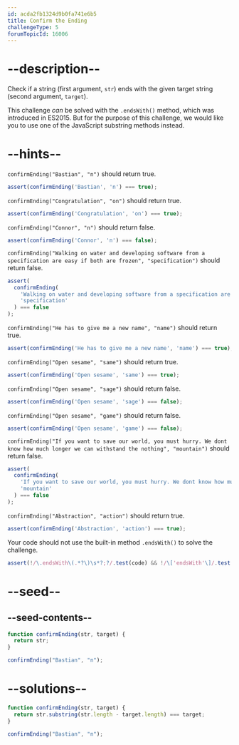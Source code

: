 ```yaml
---
id: acda2fb1324d9b0fa741e6b5
title: Confirm the Ending
challengeType: 5
forumTopicId: 16006
---
```


# --description--

Check if a string (first argument, `str`) ends with the given target string (second argument, `target`).

This challenge *can* be solved with the `.endsWith()` method, which was introduced in ES2015. But for the purpose of this challenge, we would like you to use one of the JavaScript substring methods instead.

# --hints--

`confirmEnding("Bastian", "n")` should return true.

```js
assert(confirmEnding('Bastian', 'n') === true);
```

`confirmEnding("Congratulation", "on")` should return true.

```js
assert(confirmEnding('Congratulation', 'on') === true);
```

`confirmEnding("Connor", "n")` should return false.

```js
assert(confirmEnding('Connor', 'n') === false);
```

`confirmEnding("Walking on water and developing software from a specification are easy if both are frozen", "specification")` should return false.

```js
assert(
  confirmEnding(
    'Walking on water and developing software from a specification are easy if both are frozen',
    'specification'
  ) === false
);
```

`confirmEnding("He has to give me a new name", "name")` should return true.

```js
assert(confirmEnding('He has to give me a new name', 'name') === true);
```

`confirmEnding("Open sesame", "same")` should return true.

```js
assert(confirmEnding('Open sesame', 'same') === true);
```

`confirmEnding("Open sesame", "sage")` should return false.

```js
assert(confirmEnding('Open sesame', 'sage') === false);
```

`confirmEnding("Open sesame", "game")` should return false.

```js
assert(confirmEnding('Open sesame', 'game') === false);
```

`confirmEnding("If you want to save our world, you must hurry. We dont know how much longer we can withstand the nothing", "mountain")` should return false.

```js
assert(
  confirmEnding(
    'If you want to save our world, you must hurry. We dont know how much longer we can withstand the nothing',
    'mountain'
  ) === false
);
```

`confirmEnding("Abstraction", "action")` should return true.

```js
assert(confirmEnding('Abstraction', 'action') === true);
```

Your code should not use the built-in method `.endsWith()` to solve the challenge.

```js
assert(!/\.endsWith\(.*?\)\s*?;?/.test(code) && !/\['endsWith'\]/.test(code));
```

# --seed--

## --seed-contents--

```js
function confirmEnding(str, target) {
  return str;
}

confirmEnding("Bastian", "n");
```

# --solutions--

```js
function confirmEnding(str, target) {
  return str.substring(str.length - target.length) === target;
}

confirmEnding("Bastian", "n");
```